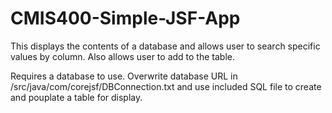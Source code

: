 # CMIS400-Simple-JSF-App
This displays the contents of a database and allows user to search specific values by column. Also allows user to add to the table.

Requires a database to use. Overwrite database URL in /src/java/com/corejsf/DBConnection.txt and use included SQL file to create and pouplate a table for display.